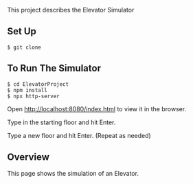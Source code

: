 This project describes the Elevator Simulator

## Set Up

```shell
$ git clone 
```

## To Run The Simulator

```shell
$ cd ElevatorProject
$ npm install
$ npx http-server
```
 
Open [http://localhost:8080/index.html](http://localhost:8080/index.html) to view it in the browser.

Type in the starting floor and hit Enter.

Type a new floor and hit Enter. (Repeat as needed)

## Overview
This page shows the simulation of an Elevator.  
